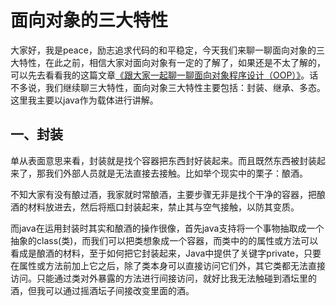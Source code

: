 # 面向对象的三大特性

大家好，我是peace，励志追求代码的和平稳定，今天我们来聊一聊面向对象的三大特性，在此之前，相信大家对面向对象有一定的了解了，如果还是不太了解的，可以先去看看我的这篇文章[《跟大家一起聊一聊面向对象程序设计（OOP）》](<https://www.jianshu.com/p/8bec187db7d9>)。话不多说，我们继续聊三大特性，面向对象三大特性主要包括：封装、继承、多态。这里我主要以java作为载体进行讲解。

## 一、封装

单从表面意思来看，封装就是找个容器把东西封好装起来。而且既然东西被封装起来了，那我们外部人员就是无法直接去接触。比如举个现实中的栗子：酿酒。

不知大家有没有酿过酒，我家就时常酿酒，主要步骤无非是找个干净的容器，把酿酒的材料放进去，然后将瓶口封装起来，禁止其与空气接触，以防其变质。

而java在运用封装时其实和酿酒的操作很像，首先java支持将一个事物抽取成一个抽象的class(类)，而我们可以把类想象成一个容器，而类中的的属性或方法可以看成是酿酒的材料，至于如何把它封装起来，Java中提供了关键字private，只要在属性或方法前加上它之后，除了类本身可以直接访问它们外，其它类都无法直接访问。只能通过类对外暴露的方法进行间接访问，就好比我无法触碰到酒坛里的酒，但我可以通过摇酒坛子间接改变里面的酒。





